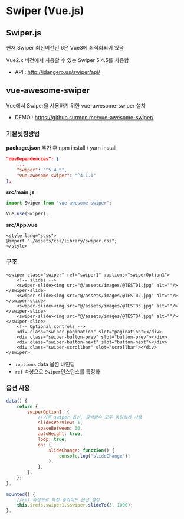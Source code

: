 # Swiper (Vue.js)



## Swiper.js

현재 Swiper 최신버전인 6은 Vue3에 최적화되어 있음

Vue2.x 버전에서 사용할 수 있는 Swiper 5.4.5를 사용함

- API : http://idangero.us/swiper/api/



## vue-awesome-swiper

Vue에서 Swiper을 사용하기 위한 vue-awesome-swiper 설치

- DEMO : https://github.surmon.me/vue-awesome-swiper/



### 기본셋팅방법

**package.json** 추가 후 npm install / yarn install

```json
"devDependencies": {
    ...
    "swiper": "^5.4.5",
    "vue-awesome-swiper": "^4.1.1"
},
```

**src/main.js**

```js
import Swiper from "vue-awesome-swiper";

Vue.use(Swiper);
```

**src/App.vue**

```vue
<style lang="scss">
@import "./assets/css/library/swiper.css";
</style>
```



### 구조

```vue
<swiper class="swiper" ref="swiper1" :options="swiperOption1">
    <!-- slides -->
    <swiper-slide><img src="@/assets/images/@TEST01.jpg" alt=""/></swiper-slide>
    <swiper-slide><img src="@/assets/images/@TEST02.jpg" alt=""/></swiper-slide>
    <swiper-slide><img src="@/assets/images/@TEST03.jpg" alt=""/></swiper-slide>
    <swiper-slide><img src="@/assets/images/@TEST04.jpg" alt=""/></swiper-slide>
    <!-- Optional controls -->
    <div class="swiper-pagination" slot="pagination"></div>
    <div class="swiper-button-prev" slot="button-prev"></div>
    <div class="swiper-button-next" slot="button-next"></div>
    <div class="swiper-scrollbar" slot="scrollbar"></div>
</swiper>
```

- `:options`  data 옵션 바인딩
- `ref` 속성으로 `Swiper`인스턴스를 특정화



### 옵션 사용

```js
data() {
    return {
        swiperOption1: {
            //기존 swiper 옵션, 콜백함수 모두 동일하게 사용
            slidesPerView: 1,
            spaceBetween: 30,
            autoHeight: true,
            loop: true,
            on: {
                slideChange: function() {
                    console.log("slideChange");
                },
            },
        },
    };
},
      
mounted() {
    //ref 속성으로 특정 슬라이드 옵션 설정
    this.$refs.swiper1.$swiper.slideTo(3, 1000);
},
```




